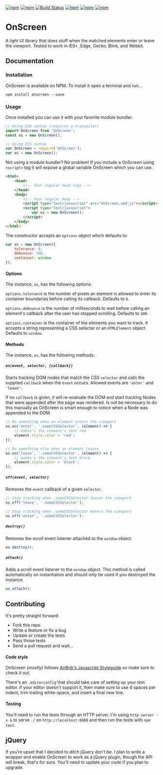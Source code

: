 [![npm](https://david-dm.org/silvestreh/onScreen/dev-status.svg)](https://www.npmjs.com/package/onscreen)
[![npm](https://david-dm.org/silvestreh/onScreen.svg)](https://www.npmjs.com/package/onscreen)
[![Build Status](https://travis-ci.org/silvestreh/onScreen.svg?branch=master)](https://travis-ci.org/silvestreh/onScreen)
[![npm](https://img.shields.io/npm/dt/onscreen.svg?maxAge=2592000)](https://www.npmjs.com/package/onscreen)
[![npm](https://img.shields.io/npm/v/onscreen.svg)](https://www.npmjs.com/package/onscreen)
[![npm](https://img.shields.io/npm/l/onscreen.svg)](https://www.npmjs.com/package/onscreen)

# OnScreen

A light UI library that does stuff when the matched elements enter or leave the viewport. Tested to work in IE9+, Edge, Gecko, Blink, and Webkit.

## Documentation

### Installation

OnScreen is available on NPM. To install it open a terminal and run…

```shell
npm install onscreen --save
```

### Usage

Once installed you can use it with your favorite module bundler.

```javascript
// Using ES6 syntax (requires a transpiler)
import OnScreen from 'OnScreen';
const os = new OnScreen();

// Using ES5 syntax
var OnScreen = require('OnScreen');
var os = new OnScreen();
```

Not using a module bundler? No problem! If you include a OnScreen using `<script>` tag it will expose a global variable OnScreen which you can use.

```html
<html>
    <head>
        <!-- Your regular head tags -->
    </head>
    <body>
        <!-- Your regular body -->
        <script type="text/javascript" src="OnScreen.umd.js"></script>
        <script type="text/javascript">
            var os = new OnScreen();
        </script>
    </body>
</html>
```

The constructor accepts an `options` object which defaults to:

```javascript
var os = new OnScreen({
    tolerance: 0,
    debounce: 100,
    container: window
});
```

#### Options

The instance, `os`, has the following options:

`options.tolerance` is the number of pixels an element is allowed to enter its container boundaries before calling its callback. Defaults to `0`.

`options.debounce` is the number of milliseconds to wait before calling an element's callback after the user has stopped scrolling. Defaults to `100`.

`options.container` is the container of the elements you want to track. It accepts a string representing a CSS selector or an `HTMLElement` object. Defaults to `window`.

#### Methods

The instance, `os`, has the following methods:

##### `on(event, selector, [callback])`
Starts tracking DOM nodes that match the CSS `selector` and calls the supplied `callback` when the `event` occurs. Allowed events are `'enter'` and `'leave'`.

If no `callback` is given, it will re-evaluate the DOM and start tracking Nodes that were appended after the page was rendered. Is not be necessary to do this manually as OnScreen is smart enough to notice when a Node was appended to the DOM.

```javascript
// Do something when an element enters the viewport
os.on('enter', '.someCSSSelector', (element) => {
    // makes's the element's text red
    element.style.color = 'red';
});

// Do something else when an element leaves
os.on('leave', '.someCSSSelector', (element) => {
    // makes's the element's text black
    element.style.color = 'black';
});
```

##### `off(event, selector)`

Removes the `event` callback of a given `selector`.

```javascript
// Stop tracking when .someCSSSelector leaves the viewport
os.off('leave', '.someCSSSelector');

// Stop tracking when .someCSSSelector enters the viewport
os.off('enter', '.someCSSSelector');
```

##### `destroy()`

Removes the scroll event listener attached to the `window` object.

```javascript
os.destroy();
```

##### `attach()`

Adds a scroll event listener to the `window` object. This method is called automatically on instantiation and should only be used if you destroyed the instance.

```javascript
os.attach();
```

## Contributing

It's pretty straight forward:

* Fork this repo
* Write a feature or fix a bug
* Update or create the tests
* Pass those tests
* Send a pull request and wait…

#### Code style

OnScreen _(mostly)_ follows [AirBnb's Javascript Styleguide](https://github.com/airbnb/javascript) so make sure to check it out.

There's an `.editorconfig` that should take care of setting up your text editor. If your editor doesn't support it, then make sure to use 4 spaces per indent, trim trailing white-space, and insert a final new line.

#### Testing

You'll need to run the tests through an HTTP server. I'm using `http-server -s &` to serve `./` on `http://localhost:8080` and then run the tests with `npm test`.

## jQuery

If you're upset that I decided to ditch jQuery don't be. I plan to write a wrapper and enable OnScreen to work as a jQuery plugin, though the API will break, that's for sure. You'll need to update your code if you plan to upgrade.

